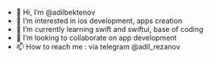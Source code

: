 - 👋 Hi, I’m @adilbektenov
- 👀 I’m interested in ios development, apps creation
- 🌱 I’m currently learning swift and swiftui, base of coding
- 💞️ I’m looking to collaborate on app development
- 📫 How to reach me : via telegram @adil_rezanov

<!---
adilbektenov/adilbektenov is a ✨ special ✨ repository because its `README.md` (this file) appears on your GitHub profile.
You can click the Preview link to take a look at your changes.
--->
